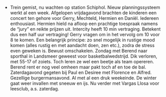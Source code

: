 - Trein gemist, nu wachten op station Schiphol. Nieuw planningssysteem werkt al een week. Afgelopen vrijdagavond brachten de kinderen een concert ten gehore voor Gerry, Mechteld, Hermien en Daniël. Iedereen enthousiast. Hermien hield na afloop een prachtige toespraak namens de “jury” en reikte prijzen uit. Intercity heeft 10 min vertraging. Betekent dus een half uur vertraging! Gerry vragen om in het vervolg om 10 voor 8 te komen. Een belangrijk principe: zo snel mogelijk in rustige mood komen (alles rustig en met aandacht doen, zen etc.), zodra de stress even geweken is. Bewust omschakelen. Zondag met Berend naar sporthal in Landsmeer geweest voor basketbalwedstrijd. Dik verloren, met 55-17 of zoiets. Toch leren ze wel een beetje als team opereren. Berend rent er nog veel omheen maar pakt toch af en toe de bal. Zaterdagavond gegeten bij Paul en Desiree met Florence en Alfred. Gezellige burgermansavond. Al met al een druk weekeinde. De winter gaat weer invallen met sneeuw en ijs. Nu verder met Vargas Llosa voor leesclub, a.s. zaterdag.